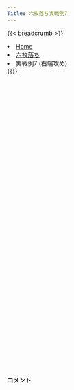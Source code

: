 ```yaml
---
Title: 六枚落ち実戦例7
---
```

{{< breadcrumb >}}
  <li class="breadcrumb-item"><a href="/shogi-beginners/">Home</a></li>
  <li class="breadcrumb-item"><a href="/shogi-beginners/6mai/">六枚落ち</a></li>
  <li class="breadcrumb-item active" aria-current="page">実戦例7 (右端攻め)</li>
{{</ breadcrumb >}}
<div class="row pt-3">
  <div class="col-lg-1"></div>
  <div class="col-sm" tabindex="-1">
    <script id="example-kif" type="text/plain">
手合割：六枚落ち
下手：下手
上手：上手
手数----指手---------消費時間--
*<ruby>右端<rt>みぎはし</rt></ruby><ruby>攻<rt>せ</rt></ruby>めの<ruby>勝<rt>か</rt></ruby>ち<ruby>方<rt>かた</rt></ruby>をおぼえましょう。
*<div class="text-center"><img class="img-fluid pt-3 w-50" src="/shogi-beginners/img/cat20.webp"></div>
   1 ２二銀(31)
*<ruby>右端<rt>みぎはし</rt></ruby><ruby>攻<rt>せ</rt></ruby>めは<ruby>上手<rt>うわて</rt></ruby>の<ruby>変化球<rt>へんかきゅう</rt></ruby>が<ruby>多<rt>おお</rt></ruby>いので、<ruby>変化<rt>へんか</rt></ruby>の<ruby>少<rt>すく</rt></ruby>ない<ruby>指<rt>さ</rt></ruby>し<ruby>方<rt>かた</rt></ruby>を<ruby>紹介<rt>しょうかい</rt></ruby>します。
   2 ７六歩(77)
   3 ３二金(41)
   4 １六歩(17)
   5 ８二銀(71)
   6 １五歩(16)
   7 ７四歩(73)
   8 １六香(19)
*<ruby>定跡<rt>じょうせき</rt></ruby>にはない<ruby>手<rt>て</rt></ruby>ですが、わかりやすい<ruby>攻<rt>せ</rt></ruby>めができます。
   9 ２四歩(23)
*☖<ruby>２四<rt>にーよん</rt></ruby><ruby>歩<rt>ふ</rt></ruby><ruby>以外<rt>いがい</rt></ruby>の<ruby>手<rt>て</rt></ruby>は☗<ruby>１八<rt>いちはち</rt></ruby><ruby>飛<rt>ひ</rt></ruby>で<ruby>優勢<rt>ゆうせい</rt></ruby>です。
  10 ２六歩(27)
  11 ６四歩(63)
  12 １七桂(29)
*おぼえてほしい<ruby>手<rt>て</rt></ruby>です。
  13 ４四歩(43)
  14 ２五歩(26)
  15 同　歩(24)
  16 同　桂(17)
  17 ２三歩打
*<ruby>問題<rt>もんだい</rt></ruby>: <ruby>次<rt>つぎ</rt></ruby>の<ruby>手<rt>て</rt></ruby>を<ruby>考<rt>かんが</rt></ruby>えてみましょう。
*<div><img class="img-fluid" src="/shogi-beginners/img/cat2.webp"></div>
  18 １三桂成(25)
*<ruby>桂馬<rt>けいま</rt></ruby>を<ruby>渡<rt>わた</rt></ruby>しますが、これで<ruby>決<rt>き</rt></ruby>まっています。
  19 同　銀(22)
  20 １四歩(15)
  21 ２四銀(13)
  22 １三歩成(14)
*<ruby>次<rt>つぎ</rt></ruby>に☗<ruby>１四<rt>いちよん</rt></ruby>ととできれば<ruby>優勢<rt>ゆうせい</rt></ruby>です。
  23 ２五桂打
*<ruby>上手<rt>うわて</rt></ruby>は<ruby>紛<rt>まぎ</rt></ruby>れを<ruby>求<rt>もと</rt></ruby>めて<ruby>暴<rt>あば</rt></ruby>れてきます。
  24 ２七飛(28)
*いつでも☗<ruby>１四<rt>いちよん</rt></ruby>とは<ruby>指<rt>さ</rt></ruby>せるのでしっかり受けます。
  25 ３四歩(33)
  26 １四と(13)
  27 ３七桂成(25)
  28 同　飛(27)
  29 ３五銀(24)
*<ruby>問題<rt>もんだい</rt></ruby>: <ruby>次<rt>つぎ</rt></ruby>の<ruby>手<rt>て</rt></ruby>を<ruby>考<rt>かんが</rt></ruby>えてみましょう。
*<div><img class="img-fluid" src="/shogi-beginners/img/cat2.webp"></div>
  30 ２七飛(37)
*２<ruby>筋<rt>すじ</rt></ruby><ruby>突破<rt>とっぱ</rt></ruby>を<ruby>目指<rt>めざ</rt></ruby>す☗<ruby>２七<rt>にーなな</rt></ruby><ruby>飛<rt>ひ</rt></ruby>がわかりやすいです。
*ほかにも☗<ruby>２七<rt>にーなな</rt></ruby><ruby>歩打<rt>ふうち</rt></ruby>〜☗<ruby>３六<rt>さんろく</rt></ruby><ruby>歩打<rt>ふうち</rt></ruby>と<ruby>完封<rt>かんぷう</rt></ruby>する<ruby>指<rt>さ</rt></ruby>し<ruby>方<rt>かた</rt></ruby>もありそうです。
  31 ６二玉(51)
*<ruby>問題<rt>もんだい</rt></ruby>: <ruby>次<rt>つぎ</rt></ruby>の<ruby>手<rt>て</rt></ruby>を<ruby>考<rt>かんが</rt></ruby>えてみましょう。
*<div><img class="img-fluid" src="/shogi-beginners/img/cat2.webp"></div>
  32 ２九飛(27)
*☗<ruby>２三<rt>にーさん</rt></ruby>とは☖<ruby>２六<rt>にーろく</rt></ruby><ruby>歩<rt>ふ</rt></ruby>で<ruby>事件<rt>じけん</rt></ruby>です。<ruby>飛車<rt>ひしゃ</rt></ruby>を<ruby>先<rt>さき</rt></ruby>に<ruby>引<rt>ひ</rt></ruby>いておく<ruby>余裕<rt>よゆう</rt></ruby>が<ruby>必要<rt>ひつよう</rt></ruby>です。
  33 ２四歩(23)
  34 同　と(14)
  35 ２七歩打
  36 同　飛(29)
  37 ３六銀(35)
  38 ２六飛(27)
  39 ４七銀成(36)
*<ruby>成銀<rt>なりぎん</rt></ruby>が<ruby>王<rt>おう</rt></ruby>に<ruby>近<rt>ちか</rt></ruby>いので<ruby>気<rt>き</rt></ruby>になるかもしれませんが、<ruby>駒<rt>こま</rt></ruby>を<ruby>渡<rt>わた</rt></ruby>さないかぎり<ruby>怖<rt>こわ</rt></ruby>くありません。
  40 ３四と(24)
  41 ４二金(32)
  42 ２二飛成(26)
  43 ５二金(61)
  44 ３三と(34)
*ここまでくれば、あとすこしです。
  45 ２一歩打
  46 ３一龍(22)
  47 ３三金(42)
  48 同　龍(31)
  49 ５七成銀(47)
*<ruby>問題<rt>もんだい</rt></ruby>: <ruby>攻<rt>せ</rt></ruby>めの<ruby>手<rt>て</rt></ruby>を<ruby>考<rt>かんが</rt></ruby>えてみましょう。
*<div><img class="img-fluid" src="/shogi-beginners/img/cat2.webp"></div>
  50 ４三歩打
*やはりと<ruby>金<rt>きん</rt></ruby><ruby>攻<rt>せ</rt></ruby>めが<ruby>強力<rt>きょうりょく</rt></ruby>です。
  51 ７二玉(62)
  52 ４二歩成(43)
  53 ６二金(52)
  54 ３二龍(33)
  55 ８四歩(83)
  56 ５二と(42)
  57 ７三金(62)
  58 ６二と(52)
  59 ８三玉(72)
*すぐに<ruby>攻<rt>せ</rt></ruby>めてもいいですが、<ruby>守<rt>まも</rt></ruby>りの<ruby>手<rt>て</rt></ruby>を<ruby>考<rt>かんが</rt></ruby>えてみましょう。
  60 ６八銀(79)
*<ruby>上手<rt>うわて</rt></ruby>の<ruby>攻<rt>せ</rt></ruby>め<ruby>駒<rt>こま</rt></ruby>を<ruby>取<rt>と</rt></ruby>りにいく<ruby>指<rt>さ</rt></ruby>し<ruby>方<rt>かた</rt></ruby>も、<ruby>心配<rt>しんぱい</rt></ruby>がなくなり<ruby>勝<rt>か</rt></ruby>ちやすいです。
  61 ５六成銀(57)
  62 ３六龍(32)
*<ruby>銀<rt>ぎん</rt></ruby>をつかまえることに<ruby>成功<rt>せいこう</rt></ruby>しました。あとはゆっくり<ruby>攻<rt>せ</rt></ruby>めるだけです。
  63 ８五歩(84)
  64 ５六龍(36)
  65 ５四歩(53)
  66 同　龍(56)
  67 ７五歩(74)
*<ruby>問題<rt>もんだい</rt></ruby>: <ruby>次<rt>つぎ</rt></ruby>の<ruby>手<rt>て</rt></ruby>を<ruby>考<rt>かんが</rt></ruby>えてみましょう。
*<div><img class="img-fluid" src="/shogi-beginners/img/cat2.webp"></div>
  68 同　歩(76)
*このような<ruby>手<rt>て</rt></ruby>はすべて☗<ruby>同歩<rt>どうふ</rt></ruby>から<ruby>考<rt>かんが</rt></ruby>えたいです。
  69 ８六歩(85)
  70 同　歩(87)
  71 ７一歩打
  72 ６三と(62)
  73 ５八歩打
  74 同　玉(59)
  75 ９四歩(93)
  76 ７三と(63)
  77 同　銀(82)
  78 ６三龍(54)
  79 ５七歩打
  80 同　銀(68)
  81 ２二歩(21)
  82 ７四金打
  83 ８二玉(83)
  84 ８三金打
  85 ８一玉(82)
  86 ９二銀打
  87 投了
*<a href="/shogi-beginners/6mai/example8/">
*<ruby>次<rt>つぎ</rt></ruby>の<ruby>棋譜<rt>きふ</rt></ruby>を<ruby>見<rt>み</rt></ruby>よう！
*<div class="text-center"><img class="img-fluid pt-3 w-50" src="/shogi-beginners/img/cat1.webp"></div></a>
まで86手で下手の勝ち
    </script>
    <svg id="example" xmlns="http://www.w3.org/2000/svg" viewBox="0,0,400,540"></svg>
  </div>
  <div class="col-sm">
    <h4 class="pt-3">コメント</h4>
    <div id="comment"></div>
  </div>
  <div class="col-lg-1"></div>
</div>
